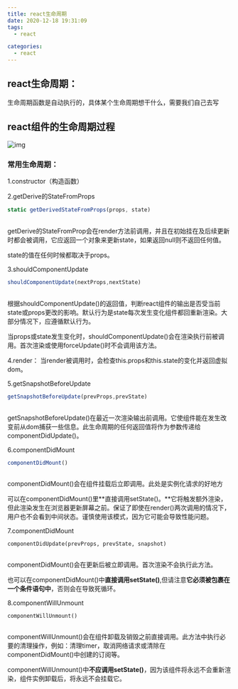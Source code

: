 ```yaml
---
title: react生命周期
date: 2020-12-18 19:31:09
tags: 
  - react

categories: 
  - react
---
```


## react生命周期：

生命周期函数是自动执行的，具体某个生命周期想干什么，需要我们自己去写



## react组件的生命周期过程

![img](https://img-blog.csdnimg.cn/img_convert/376b440b163aa510e17258a6a0213b31.png)![点击并拖拽以移动](data:image/gif;base64,R0lGODlhAQABAPABAP///wAAACH5BAEKAAAALAAAAAABAAEAAAICRAEAOw==)

### 常用生命周期：

1.constructor（构造函数）

2.getDerive的StateFromProps

```javascript
static getDerivedStateFromProps(props, state)
```

![点击并拖拽以移动](data:image/gif;base64,R0lGODlhAQABAPABAP///wAAACH5BAEKAAAALAAAAAABAAEAAAICRAEAOw==)

 getDerive的StateFromProp会在render方法前调用，并且在初始挂在及后续更新时都会被调用，它应返回一个对象来更新state，如果返回null则不返回任何值。

state的值在任何时候都取决于props。

3.shouldComponentUpdate

```javascript
shouldComponentUpdate(nextProps,nextState)
```

![点击并拖拽以移动](data:image/gif;base64,R0lGODlhAQABAPABAP///wAAACH5BAEKAAAALAAAAAABAAEAAAICRAEAOw==)

根据shouldComponentUpdate()的返回值，判断react组件的输出是否受当前state或props更改的影响。默认行为是state每次发生变化组件都回重新渲染。大部分情况下，应遵循默认行为。

当props或state发生变化时，shouldComponentUpdate()会在渲染执行前被调用。首次渲染或使用forceUpdate()时不会调用该方法。

4.render： 当render被调用时，会检查this.props和this.state的变化并返回虚拟dom。

5.getSnapshotBeforeUpdate

```javascript
getSnapshotBeforeUpdate(prevProps,prevState)
```

![点击并拖拽以移动](data:image/gif;base64,R0lGODlhAQABAPABAP///wAAACH5BAEKAAAALAAAAAABAAEAAAICRAEAOw==)

getSnapshotBeforeUpdate()在最近一次渲染输出前调用。它使组件能在发生改变前从dom捕获一些信息。此生命周期的任何返回值将作为参数传递给componentDidUpdate()。

6.componentDidMount

```javascript
componentDidMount()
```

![点击并拖拽以移动](data:image/gif;base64,R0lGODlhAQABAPABAP///wAAACH5BAEKAAAALAAAAAABAAEAAAICRAEAOw==)

componentDidMount()会在组件挂载后立即调用。此处是实例化请求的好地方

可以在componentDidMount()里**直接调用setState()。**它将触发额外渲染，但此渲染发生在浏览器更新屏幕之前。保证了即使在render()两次调用的情况下，用户也不会看到中间状态。谨慎使用该模式，因为它可能会导致性能问题。

7.componentDidMount

```
componentDidUpdate(prevProps, prevState, snapshot)
```

![点击并拖拽以移动](data:image/gif;base64,R0lGODlhAQABAPABAP///wAAACH5BAEKAAAALAAAAAABAAEAAAICRAEAOw==)

componentDidMount()会在更新后被立即调用。首次渲染不会执行此方法。

也可以在componentDidMount()中**直接调用setState()**,但请注意**它必须被包裹在一个条件语句中**，否则会在导致死循环。

8.componentWillUnmount

```
componentWillUnmount()
```

![点击并拖拽以移动](data:image/gif;base64,R0lGODlhAQABAPABAP///wAAACH5BAEKAAAALAAAAAABAAEAAAICRAEAOw==)

 componentWillUnmount()会在组件卸载及销毁之前直接调用。此方法中执行必要的清理操作，例如：清理timer，取消网络请求或清除在componentDidMount()中创建的订阅等。

componentWillUnmount()中**不应调用setState()**，因为该组件将永远不会重新渲染，组件实例卸载后，将永远不会挂载它。